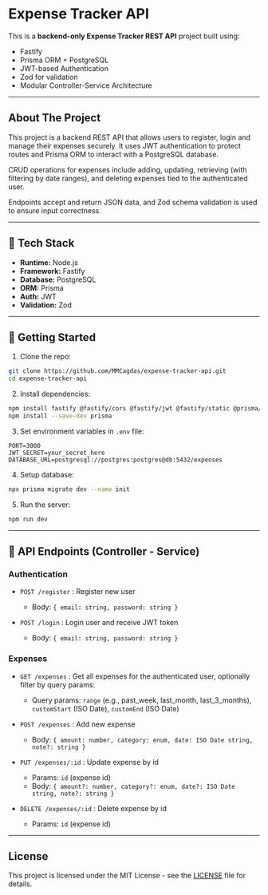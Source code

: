 
# Expense Tracker API

This is a **backend-only Expense Tracker REST API** project built using:

- Fastify
- Prisma ORM + PostgreSQL
- JWT-based Authentication
- Zod for validation
- Modular Controller-Service Architecture

---

## About The Project

This project is a backend REST API that allows users to register, login and manage their expenses securely. It uses JWT authentication to protect routes and Prisma ORM to interact with a PostgreSQL database.

CRUD operations for expenses include adding, updating, retrieving (with filtering by date ranges), and deleting expenses tied to the authenticated user.

Endpoints accept and return JSON data, and Zod schema validation is used to ensure input correctness.

---

## 🧱 Tech Stack

- **Runtime:** Node.js
- **Framework:** Fastify
- **Database:** PostgreSQL
- **ORM:** Prisma
- **Auth:** JWT
- **Validation:** Zod

---

## 🚀 Getting Started

1. Clone the repo:
```bash
git clone https://github.com/MMCagdas/expense-tracker-api.git
cd expense-tracker-api
```

2. Install dependencies:
```bash
npm install fastify @fastify/cors @fastify/jwt @fastify/static @prisma/client bcrypt dotenv zod
npm install --save-dev prisma
```

3. Set environment variables in `.env` file:
```
PORT=3000
JWT_SECRET=your_secret_here
DATABASE_URL=postgresql://postgres:postgres@db:5432/expenses
```

4. Setup database:
```bash
npx prisma migrate dev --name init
```

5. Run the server:
```bash
npm run dev
```

---

## 🔗 API Endpoints (Controller - Service)

### Authentication

- `POST /register` : Register new user
  - Body: `{ email: string, password: string }`

- `POST /login` : Login user and receive JWT token
  - Body: `{ email: string, password: string }`

### Expenses

- `GET /expenses` : Get all expenses for the authenticated user, optionally filter by query params:
  - Query params: `range` (e.g., past_week, last_month, last_3_months), `customStart` (ISO Date), `customEnd` (ISO Date)

- `POST /expenses` : Add new expense
  - Body: `{ amount: number, category: enum, date: ISO Date string, note?: string }`

- `PUT /expenses/:id` : Update expense by id
  - Params: `id` (expense id)
  - Body: `{ amount?: number, category?: enum, date?: ISO Date string, note?: string }`

- `DELETE /expenses/:id` : Delete expense by id
  - Params: `id` (expense id)

---

## License

This project is licensed under the MIT License - see the [LICENSE](LICENSE) file for details. 
